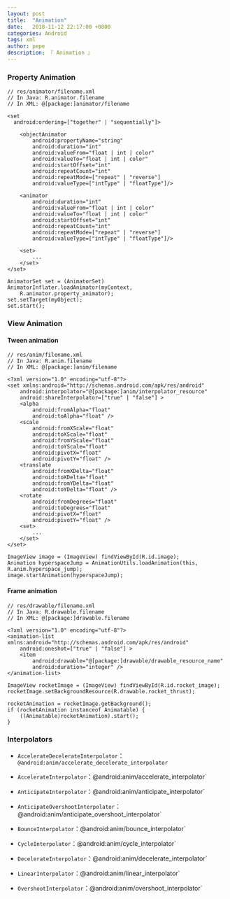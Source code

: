 ```yaml
---
layout: post
title:  "Animation"
date:   2018-11-12 22:17:00 +0800
categories: Android
tags: xml
author: pepe
description: 『 Animation 』
---
```


### **Property Animation**
```
// res/animator/filename.xml
// In Java: R.animator.filename
// In XML: @[package:]animator/filename

<set
  android:ordering=["together" | "sequentially"]>

    <objectAnimator
        android:propertyName="string"
        android:duration="int"
        android:valueFrom="float | int | color"
        android:valueTo="float | int | color"
        android:startOffset="int"
        android:repeatCount="int"
        android:repeatMode=["repeat" | "reverse"]
        android:valueType=["intType" | "floatType"]/>

    <animator
        android:duration="int"
        android:valueFrom="float | int | color"
        android:valueTo="float | int | color"
        android:startOffset="int"
        android:repeatCount="int"
        android:repeatMode=["repeat" | "reverse"]
        android:valueType=["intType" | "floatType"]/>

    <set>
        ...
    </set>
</set>
```

```
AnimatorSet set = (AnimatorSet) AnimatorInflater.loadAnimator(myContext,
    R.animator.property_animator);
set.setTarget(myObject);
set.start();
```

### **View Animation**



#### **Tween animation**
```
// res/anim/filename.xml
// In Java: R.anim.filename
// In XML: @[package:]anim/filename

<?xml version="1.0" encoding="utf-8"?>
<set xmlns:android="http://schemas.android.com/apk/res/android"
    android:interpolator="@[package:]anim/interpolator_resource"
    android:shareInterpolator=["true" | "false"] >
    <alpha
        android:fromAlpha="float"
        android:toAlpha="float" />
    <scale
        android:fromXScale="float"
        android:toXScale="float"
        android:fromYScale="float"
        android:toYScale="float"
        android:pivotX="float"
        android:pivotY="float" />
    <translate
        android:fromXDelta="float"
        android:toXDelta="float"
        android:fromYDelta="float"
        android:toYDelta="float" />
    <rotate
        android:fromDegrees="float"
        android:toDegrees="float"
        android:pivotX="float"
        android:pivotY="float" />
    <set>
        ...
    </set>
</set>
```

```
ImageView image = (ImageView) findViewById(R.id.image);
Animation hyperspaceJump = AnimationUtils.loadAnimation(this, R.anim.hyperspace_jump);
image.startAnimation(hyperspaceJump);
```
#### **Frame animation**
```
// res/drawable/filename.xml
// In Java: R.drawable.filename
// In XML: @[package:]drawable.filename

<?xml version="1.0" encoding="utf-8"?>
<animation-list xmlns:android="http://schemas.android.com/apk/res/android"
    android:oneshot=["true" | "false"] >
    <item
        android:drawable="@[package:]drawable/drawable_resource_name"
        android:duration="integer" />
</animation-list>
```

```
ImageView rocketImage = (ImageView) findViewById(R.id.rocket_image);
rocketImage.setBackgroundResource(R.drawable.rocket_thrust);

rocketAnimation = rocketImage.getBackground();
if (rocketAnimation instanceof Animatable) {
    ((Animatable)rocketAnimation).start();
}
```

### **Interpolators**

* `AccelerateDecelerateInterpolator`：`@android:anim/accelerate_decelerate_interpolator`

* `AccelerateInterpolator`：@android:anim/accelerate_interpolator`

* `AnticipateInterpolator`：@android:anim/anticipate_interpolator`

* `AnticipateOvershootInterpolator`：@android:anim/anticipate_overshoot_interpolator`

* `BounceInterpolator`：@android:anim/bounce_interpolator`

* `CycleInterpolator`：@android:anim/cycle_interpolator`

* `DecelerateInterpolator`：@android:anim/decelerate_interpolator`

* `LinearInterpolator`：@android:anim/linear_interpolator`

* `OvershootInterpolator`：@android:anim/overshoot_interpolator`
